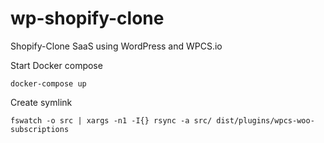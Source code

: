 # wp-shopify-clone
Shopify-Clone SaaS using WordPress and WPCS.io

Start Docker compose

`docker-compose up`

Create symlink

`fswatch -o src | xargs -n1 -I{} rsync -a src/ dist/plugins/wpcs-woo-subscriptions`